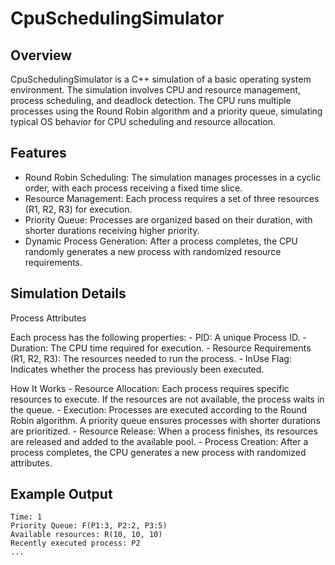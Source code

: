 # CpuSchedulingSimulator
## Overview
CpuSchedulingSimulator is a C++ simulation of a basic operating system environment. The simulation involves CPU and resource management, process scheduling, and deadlock detection. The CPU runs multiple processes using the Round Robin algorithm and a priority queue, simulating typical OS behavior for CPU scheduling and resource allocation.

## Features
- Round Robin Scheduling: The simulation manages processes in a cyclic order, with each process receiving a fixed time slice.
- Resource Management: Each process requires a set of three resources (R1, R2, R3) for execution.
- Priority Queue: Processes are organized based on their duration, with shorter durations receiving higher priority.
- Dynamic Process Generation: After a process completes, the CPU randomly generates a new process with randomized resource requirements.


## Simulation Details

Process Attributes

  Each process has the following properties:
    -  PID: A unique Process ID.
    -  Duration: The CPU time required for execution.
    -  Resource Requirements (R1, R2, R3): The resources needed to run the process.
    -  InUse Flag: Indicates whether the process has previously been executed.

  How It Works
    -  Resource Allocation: Each process requires specific resources to execute. If the resources are not available, the process waits in the queue.
    -  Execution: Processes are executed according to the Round Robin algorithm. A priority queue ensures processes with shorter durations are prioritized.
    -  Resource Release: When a process finishes, its resources are released and added to the available pool.
    -  Process Creation: After a process completes, the CPU generates a new process with randomized attributes.

## Example Output

    Time: 1
    Priority Queue: F(P1:3, P2:2, P3:5)
    Available resources: R(10, 10, 10)
    Recently executed process: P2
    ...

